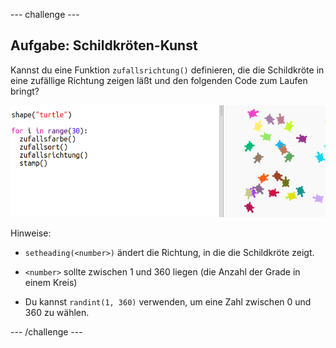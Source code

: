 --- challenge ---

## Aufgabe: Schildkröten-Kunst

Kannst du eine Funktion `zufallsrichtung()` definieren, die die Schildkröte in eine zufällige Richtung zeigen läßt und den folgenden Code zum Laufen bringt?

![screenshot](images/modern-turtle-art.png)

Hinweise:

- `setheading(<number>)` ändert die Richtung, in die die Schildkröte zeigt.

- `<number>` sollte zwischen 1 und 360 liegen (die Anzahl der Grade in einem Kreis)

- Du kannst `randint(1, 360)` verwenden, um eine Zahl zwischen 0 und 360 zu wählen.

--- /challenge ---
